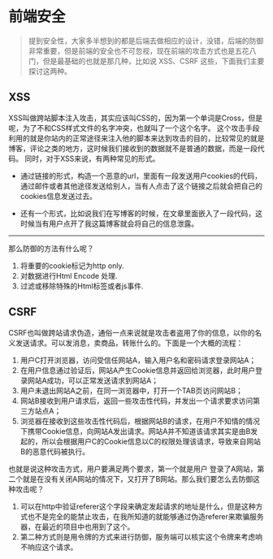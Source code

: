 # 前端安全

> 提到安全性，大家多半想到的都是后端去做相应的设计，没错，后端的防御非常重要，但是前端的安全也不可忽视，现在前端的攻击方式也是五花八门，但是最基础的也就是那几种，比如说 XSS、CSRF 这些，下面我们主要探讨这两种。

## XSS
XSS叫做跨站脚本注入攻击，其实应该叫CSS的，因为第一个单词是Cross，但是呢，为了不和CSS样式文件的名字冲突，也就叫了一个这个名字。
这个攻击手段利用的就是你站内的正常途径来注入他的脚本来达到攻击的目的，比较常见的就是博客，评论之类的地方，这时候我们接收到的数据就不是普通的数据，而是一段代码。
同时，对于XSS来说，有两种常见的形式。

-  通过链接的形式，构造一个恶意的url，里面有一段发送用户cookies的代码，通过邮件或者其他途径发送给别人，当有人点击了这个链接之后就会把自己的cookies信息发送过去。

-  还有一个形式，比如说我们在写博客的时候，在文章里面嵌入了一段代码，这时候当有用户点开了我这篇博客就会将自己的信息泄露。

*****************************************
那么防御的方法有什么呢？
1. 将重要的cookie标记为http only.
2. 对数据进行Html Encode 处理.
3. 过滤或移除特殊的Html标签或者js事件.


##  CSRF
CSRF也叫做跨站请求伪造，通俗一点来说就是攻击者盗用了你的信息，以你的名义发送请求。可以发消息，卖商品，转账什么的。下面是一个大概的流程：

1. 用户C打开浏览器，访问受信任网站A，输入用户名和密码请求登录网站A；
2. 在用户信息通过验证后，网站A产生Cookie信息并返回给浏览器，此时用户登录网站A成功，可以正常发送请求到网站A；
3. 用户未退出网站A之前，在同一浏览器中，打开一个TAB页访问网站B；
4. 网站B接收到用户请求后，返回一些攻击性代码，并发出一个请求要求访问第三方站点A；
5. 浏览器在接收到这些攻击性代码后，根据网站B的请求，在用户不知情的情况下携带Cookie信息，向网站A发出请求。网站A并不知道该请求其实是由B发起的，所以会根据用户C的Cookie信息以C的权限处理该请求，导致来自网站B的恶意代码被执行。

也就是说这种攻击方式，用户要满足两个要求，第一个就是用户 登录了A网站，第二个就是在没有关闭A网站的情况下，又打开了B网站。那么我们要怎么去防御这种攻击呢？

1.  可以在http中验证referer这个字段来确定发起请求的地址是什么，但是这种方式也不是完全的能禁止攻击，在我所知道的就能够通过伪造referer来欺骗服务器，在最近的项目中也用到了这个。
2.  第二种方式则是用令牌的方式来进行防御，服务端可以核实这个令牌来考虑响不响应这个请求。
